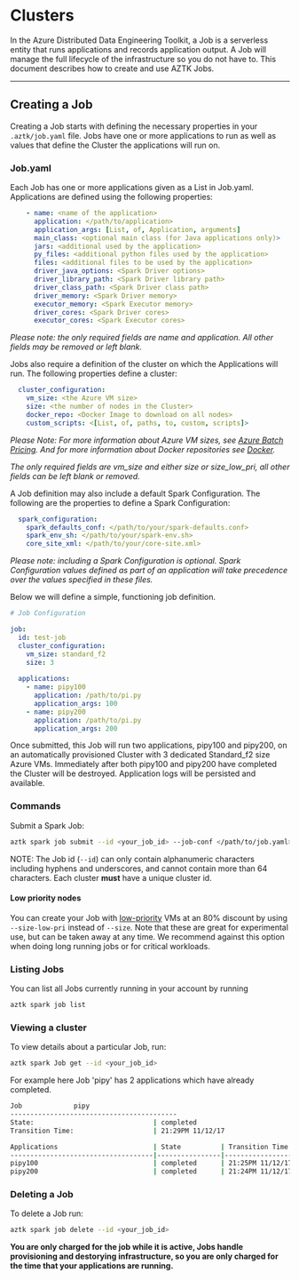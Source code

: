 # Clusters
In the Azure Distributed Data Engineering Toolkit, a Job is a serverless entity that runs applications and records application output. A Job will manage the full lifecycle of the infrastructure so you do not have to. This document describes how to create and use AZTK Jobs.

------------------------------------------------------


## Creating a Job

Creating a Job starts with defining the necessary properties in your `.aztk/job.yaml` file. Jobs have one or more applications to run as well as values that define the Cluster the applications will run on.

### Job.yaml

Each Job has one or more applications given as a List in Job.yaml. Applications are defined using the following properties:
```yaml
    - name: <name of the application>
      application: </path/to/application>
      application_args: [List, of, Application, arguments]
      main_class: <optional main class (for Java applications only)>
      jars: <additional used by the application>
      py_files: <additional python files used by the application>
      files: <additional files to be used by the application>
      driver_java_options: <Spark Driver options>
      driver_library_path: <Spark Driver library path>
      driver_class_path: <Spark Driver class path>
      driver_memory: <Spark Driver memory>
      executor_memory: <Spark Executor memory>
      driver_cores: <Spark Driver cores>
      executor_cores: <Spark Executor cores>
```
_Please note: the only required fields are name and application. All other fields may be removed or left blank._

Jobs also require a definition of the cluster on which the Applications will run. The following properties define a cluster:
```yaml
  cluster_configuration:
    vm_size: <the Azure VM size>
    size: <the number of nodes in the Cluster>
    docker_repo: <Docker Image to download on all nodes>
    custom_scripts: <[List, of, paths, to, custom, scripts]>
```
_Please Note: For more information about Azure VM sizes, see [Azure Batch Pricing](https://azure.microsoft.com/en-us/pricing/details/batch/). And for more information about Docker repositories see [Docker](./12-docker-iamge.md)._

_The only required fields are vm_size and either size or size_low_pri, all other fields can be left blank or removed._

A Job definition may also include a default Spark Configuration. The following are the properties to define a Spark Configuration:
```yaml
  spark_configuration:
    spark_defaults_conf: </path/to/your/spark-defaults.conf>
    spark_env_sh: </path/to/your/spark-env.sh>
    core_site_xml: </path/to/your/core-site.xml>
```
_Please note: including a Spark Configuration is optional. Spark Configuration values defined as part of an application will take precedence over the values specified in these files._


Below we will define a simple, functioning job definition.
```yaml
# Job Configuration

job:
  id: test-job
  cluster_configuration:
    vm_size: standard_f2
    size: 3
 
  applications:
    - name: pipy100
      application: /path/to/pi.py
      application_args: 100
    - name: pipy200
      application: /path/to/pi.py
      application_args: 200
```
Once submitted, this Job will run two applications, pipy100 and pipy200, on an automatically provisioned Cluster with 3 dedicated Standard_f2 size Azure VMs. Immediately after both pipy100 and pipy200 have completed the Cluster will be destroyed. Application logs will be persisted and available.

### Commands
Submit a Spark Job:

```sh
aztk spark job submit --id <your_job_id> --job-conf </path/to/job.yaml>
```

NOTE: The Job id (`--id`) can only contain alphanumeric characters including hyphens and underscores, and cannot contain more than 64 characters. Each cluster **must** have a unique cluster id.

#### Low priority nodes
You can create your Job with [low-priority](https://docs.microsoft.com/en-us/azure/batch/batch-low-pri-vms) VMs at an 80% discount by using `--size-low-pri` instead of `--size`. Note that these are great for experimental use, but can be taken away at any time. We recommend against this option when doing long running jobs or for critical workloads.

### Listing Jobs
You can list all Jobs currently running in your account by running

```sh
aztk spark job list
```

### Viewing a cluster
To view details about a particular Job, run:

```sh
aztk spark Job get --id <your_job_id>
```

For example here Job 'pipy' has 2 applications which have already completed.

```sh
Job             pipy
------------------------------------------
State:                              | completed
Transition Time:                    | 21:29PM 11/12/17

Applications                        | State          | Transition Time
------------------------------------|----------------|-----------------
pipy100                             | completed      | 21:25PM 11/12/17
pipy200                             | completed      | 21:24PM 11/12/17
```

### Deleting a Job
To delete a Job run:

```sh
aztk spark job delete --id <your_job_id>
```

__You are only charged for the job while it is active, Jobs handle provisioning and destorying infrastructure, so you are only charged for the time that your applications are running.__
